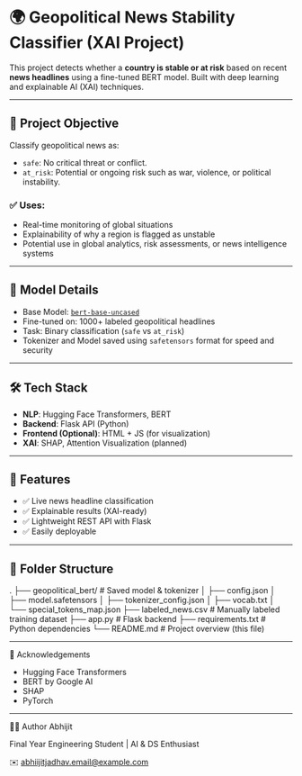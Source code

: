 # 🌍 Geopolitical News Stability Classifier (XAI Project)

This project detects whether a **country is stable or at risk** based on recent **news headlines** using a fine-tuned BERT model. Built with deep learning and explainable AI (XAI) techniques.

---

## 📌 Project Objective

Classify geopolitical news as:
- `safe`: No critical threat or conflict.
- `at_risk`: Potential or ongoing risk such as war, violence, or political instability.

### ✅ Uses:
- Real-time monitoring of global situations
- Explainability of why a region is flagged as unstable
- Potential use in global analytics, risk assessments, or news intelligence systems

---

## 🧠 Model Details

- Base Model: [`bert-base-uncased`](https://huggingface.co/bert-base-uncased)
- Fine-tuned on: 1000+ labeled geopolitical headlines
- Task: Binary classification (`safe` vs `at_risk`)
- Tokenizer and Model saved using `safetensors` format for speed and security

---

## 🛠 Tech Stack

- **NLP**: Hugging Face Transformers, BERT
- **Backend**: Flask API (Python)
- **Frontend (Optional)**: HTML + JS (for visualization)
- **XAI**: SHAP, Attention Visualization (planned)

---

## 🚀 Features

- ✅ Live news headline classification
- ✅ Explainable results (XAI-ready)
- ✅ Lightweight REST API with Flask
- ✅ Easily deployable

---

## 📂 Folder Structure
. ├── geopolitical_bert/ # Saved model & tokenizer │ ├── config.json │ ├── model.safetensors │ ├── tokenizer_config.json │ ├── vocab.txt │ └── special_tokens_map.json ├── labeled_news.csv # Manually labeled training dataset ├── app.py # Flask backend ├── requirements.txt # Python dependencies └── README.md # Project overview (this file)








---

🙏 Acknowledgements
- Hugging Face Transformers
- BERT by Google AI
- SHAP
- PyTorch


---



👨‍💻 Author
Abhijit 

Final Year Engineering Student | AI & DS Enthusiast

✉️ abhiijitjadhav.email@example.com
